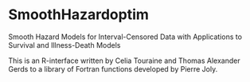 # SmoothHazardoptim
Smooth Hazard Models for Interval-Censored Data with Applications to Survival and Illness-Death Models

This is an R-interface written by Celia Touraine and Thomas Alexander
Gerds to a library of Fortran functions developed by Pierre Joly.
